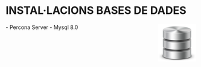 # INSTAL·LACIONS BASES DE DADES 
<img align="right" width="100" height="100" src="imatges/bbdd_logo.png">
- Percona Server
- Mysql 8.0




